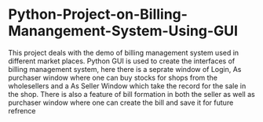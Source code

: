 # Python-Project-on-Billing-Manangement-System-Using-GUI
This project deals with the demo of billing management system used in different market places. Python GUI is used to create the interfaces of billing management system, here there is a seprate window of Login, As purchaser window where one can buy stocks for shops from the wholesellers and a As Seller Window which take the record for the sale in the shop. There is also a feature of bill formation in both the seller as well as purchaser window where one can create the bill and save it for future refrence
